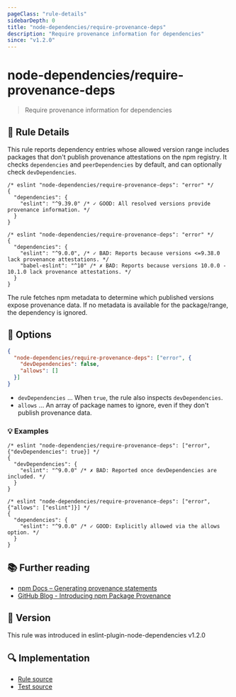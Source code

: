 ```yaml
---
pageClass: "rule-details"
sidebarDepth: 0
title: "node-dependencies/require-provenance-deps"
description: "Require provenance information for dependencies"
since: "v1.2.0"
---
```


# node-dependencies/require-provenance-deps

> Require provenance information for dependencies

## :book: Rule Details

This rule reports dependency entries whose allowed version range includes packages that don't publish provenance attestations on the npm registry. It checks `dependencies` and `peerDependencies` by default, and can optionally check `devDependencies`.

```jsonc
/* eslint "node-dependencies/require-provenance-deps": "error" */
{
  "dependencies": {
    "eslint": "^9.39.0" /* ✓ GOOD: All resolved versions provide provenance information. */
  }
}
```

```jsonc
/* eslint "node-dependencies/require-provenance-deps": "error" */
{
  "dependencies": {
    "eslint": "^9.0.0", /* ✓ BAD: Reports because versions <=9.38.0 lack provenance attestations. */
    "babel-eslint": "^10" /* ✗ BAD: Reports because versions 10.0.0 - 10.1.0 lack provenance attestations. */
  }
}
```

The rule fetches npm metadata to determine which published versions expose provenance data. If no metadata is available for the package/range, the dependency is ignored.

## :wrench: Options

```json
{
  "node-dependencies/require-provenance-deps": ["error", {
    "devDependencies": false,
    "allows": []
  }]
}
```

- `devDependencies` … When `true`, the rule also inspects `devDependencies`.
- `allows` … An array of package names to ignore, even if they don't publish provenance data.

### :bulb: Examples

```jsonc
/* eslint "node-dependencies/require-provenance-deps": ["error", {"devDependencies": true}] */
{
  "devDependencies": {
    "eslint": "^9.0.0" /* ✗ BAD: Reported once devDependencies are included. */
  }
}
```

```jsonc
/* eslint "node-dependencies/require-provenance-deps": ["error", {"allows": ["eslint"]}] */
{
  "dependencies": {
    "eslint": "^9.0.0" /* ✓ GOOD: Explicitly allowed via the allows option. */
  }
}
```

## :books: Further reading

- [npm Docs – Generating provenance statements](https://docs.npmjs.com/generating-provenance-statements)
- [GitHub Blog - Introducing npm Package Provenance](https://github.blog/2023-04-26-introducing-npm-package-provenance/)

## :rocket: Version

This rule was introduced in eslint-plugin-node-dependencies v1.2.0

## :mag: Implementation

- [Rule source](https://github.com/ota-meshi/eslint-plugin-node-dependencies/blob/main/lib/rules/require-provenance-deps.ts)
- [Test source](https://github.com/ota-meshi/eslint-plugin-node-dependencies/blob/main/tests/lib/rules/require-provenance-deps.ts)
